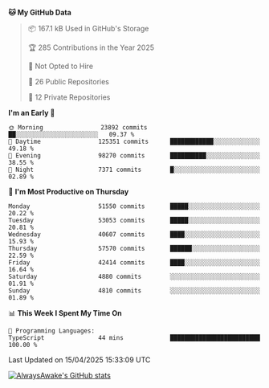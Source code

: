 <!--START_SECTION:waka-->
**🐱 My GitHub Data** 

> 📦 167.1 kB Used in GitHub's Storage 
 > 
> 🏆 285 Contributions in the Year 2025
 > 
> 🚫 Not Opted to Hire
 > 
> 📜 26 Public Repositories 
 > 
> 🔑 12 Private Repositories 
 > 
**I'm an Early 🐤** 

```text
🌞 Morning                23892 commits       ██░░░░░░░░░░░░░░░░░░░░░░░   09.37 % 
🌆 Daytime                125351 commits      ████████████░░░░░░░░░░░░░   49.18 % 
🌃 Evening                98270 commits       ██████████░░░░░░░░░░░░░░░   38.55 % 
🌙 Night                  7371 commits        █░░░░░░░░░░░░░░░░░░░░░░░░   02.89 % 
```
📅 **I'm Most Productive on Thursday** 

```text
Monday                   51550 commits       █████░░░░░░░░░░░░░░░░░░░░   20.22 % 
Tuesday                  53053 commits       █████░░░░░░░░░░░░░░░░░░░░   20.81 % 
Wednesday                40607 commits       ████░░░░░░░░░░░░░░░░░░░░░   15.93 % 
Thursday                 57570 commits       ██████░░░░░░░░░░░░░░░░░░░   22.59 % 
Friday                   42414 commits       ████░░░░░░░░░░░░░░░░░░░░░   16.64 % 
Saturday                 4880 commits        ░░░░░░░░░░░░░░░░░░░░░░░░░   01.91 % 
Sunday                   4810 commits        ░░░░░░░░░░░░░░░░░░░░░░░░░   01.89 % 
```


📊 **This Week I Spent My Time On** 

```text
💬 Programming Languages: 
TypeScript               44 mins             █████████████████████████   100.00 % 
```


 Last Updated on 15/04/2025 15:33:09 UTC
<!--END_SECTION:waka-->

[![AlwaysAwake's GitHub stats](https://github-readme-stats.vercel.app/api?username=AlwaysAwake&show_icons=true&theme=github_dark&count_private=true)](https://github.com/AlwaysAwake/AlwaysAwake)
